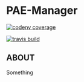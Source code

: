 # PAE-Manager
[![codenv coverage](https://travis-ci.org/benjvdb9/PAE-manager.svg?branch=master)](https://travis-ci.org/benjvdb9/PAE-manager)

[![travis build](https://travis-ci.org/benjvdb9/PAE-manager.svg?branch=master)](https://travis-ci.org/benjvdb9/PAE-manager)

## ABOUT

Something